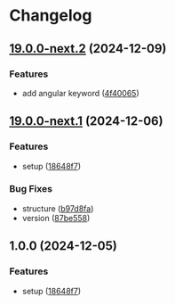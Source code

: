 # Changelog

## [19.0.0-next.2](https://github.com/kyubisation/release-please-test/compare/lyne-angular-v19.0.0-next.1...lyne-angular-v19.0.0-next.2) (2024-12-09)


### Features

* add angular keyword ([4f40065](https://github.com/kyubisation/release-please-test/commit/4f400652d38727a6bfa76f648562fe3e4a8a2206))

## [19.0.0-next.1](https://github.com/kyubisation/release-please-test/compare/lyne-angular-v19.0.0-next.0...lyne-angular-v19.0.0-next.1) (2024-12-06)


### Features

* setup ([18648f7](https://github.com/kyubisation/release-please-test/commit/18648f73726a82800ae8e63d7e0246f39ff51d08))


### Bug Fixes

* structure ([b97d8fa](https://github.com/kyubisation/release-please-test/commit/b97d8fa502c08dfaadfe02dba6a6b0db92eb8761))
* version ([87be558](https://github.com/kyubisation/release-please-test/commit/87be558676a52bdd82ef2b0380e60e84855da138))

## 1.0.0 (2024-12-05)


### Features

* setup ([18648f7](https://github.com/kyubisation/release-please-test/commit/18648f73726a82800ae8e63d7e0246f39ff51d08))
